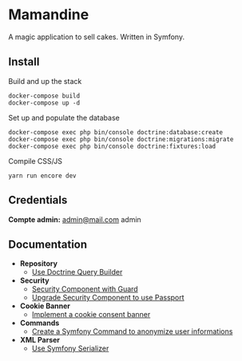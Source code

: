 # Mamandine

A magic application to sell cakes.
Written in Symfony.

## Install

Build and up the stack

```
docker-compose build
docker-compose up -d
```

Set up and populate the database

```
docker-compose exec php bin/console doctrine:database:create
docker-compose exec php bin/console doctrine:migrations:migrate
docker-compose exec php bin/console doctrine:fixtures:load
```

Compile CSS/JS

```
yarn run encore dev
```

## Credentials

**Compte admin:** admin@mail.com admin

## Documentation

- **Repository**
  - [Use Doctrine Query Builder](doc/query-builder.md)
- **Security**
  - [Security Component with Guard](doc/create-api-with-guard-and-jwt.md)
  - [Upgrade Security Component to use Passport](doc/upgrade-security-component.md)
- **Cookie Banner**
  - [Implement a cookie consent banner](doc/cookie-consent.md)
- **Commands**
  - [Create a Symfony Command to anonymize user informations](doc/create-symfony-command.md)
- **XML Parser**
  - [Use Symfony Serializer](doc/use-symfony-serializer.md)
